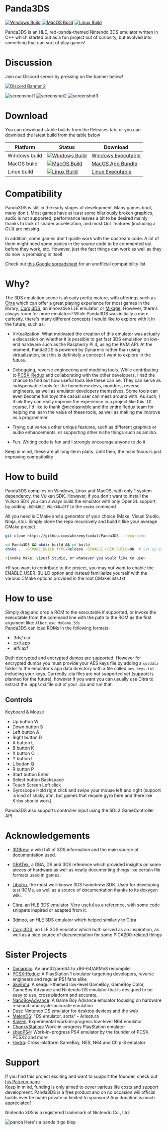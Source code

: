 # Panda3DS
[![Windows Build](https://github.com/wheremyfoodat/Panda3DS/actions/workflows/Windows_Build.yml/badge.svg?branch=master)](https://github.com/wheremyfoodat/Panda3DS/actions/workflows/Windows_Build.yml) [![MacOS Build](https://github.com/wheremyfoodat/Panda3DS/actions/workflows/MacOS_Build.yml/badge.svg?branch=master)](https://github.com/wheremyfoodat/Panda3DS/actions/workflows/MacOS_Build.yml) [![Linux Build](https://github.com/wheremyfoodat/Panda3DS/actions/workflows/Linux_Build.yml/badge.svg?branch=master)](https://github.com/wheremyfoodat/Panda3DS/actions/workflows/Linux_Build.yml)

Panda3DS is an HLE, red-panda-themed Nintendo 3DS emulator written in C++ which started out as a fun project out of curiosity, but evolved into something that can sort of play games!

# Discussion
Join our Discord server by pressing on the banner below!

[![Discord Banner 2](https://discord.com/api/guilds/1118695732958994532/widget.png?style=banner2)](https://discord.gg/ZYbugsEmsw)

![screenshot1](docs/img/KirbyRobobot.png) ![screenshot2](docs/img/OoT_Title.png) ![screenshot3](docs/img/pokegang.png)

# Download
You can download stable builds from the Releases tab, or you can download the latest build from the table below

|Platform|Status|Download|
|--------|------------|--------|
|Windows build|[![Windows Build](https://github.com/wheremyfoodat/Panda3DS/actions/workflows/Windows_Build.yml/badge.svg?branch=master)](https://github.com/wheremyfoodat/Panda3DS/actions/workflows/Windows_Build.yml)|[Windows Executable](https://nightly.link/wheremyfoodat/Panda3DS/workflows/Windows_Build/master/Windows%20executable.zip)|
|MacOS build|[![MacOS Build](https://github.com/wheremyfoodat/Panda3DS/actions/workflows/MacOS_Build.yml/badge.svg?branch=master)](https://github.com/wheremyfoodat/Panda3DS/actions/workflows/MacOS_Build.yml)|[MacOS App Bundle](https://nightly.link/wheremyfoodat/Panda3DS/workflows/MacOS_Build/master/MacOS%20Alber%20App%20Bundle.zip)|
|Linux build|[![Linux Build](https://github.com/wheremyfoodat/Panda3DS/actions/workflows/Linux_Build.yml/badge.svg?branch=master)](https://github.com/wheremyfoodat/Panda3DS/actions/workflows/Linux_Build.yml)|[Linux Executable](https://nightly.link/wheremyfoodat/Panda3DS/workflows/Linux_Build/master/Linux%20executable.zip)|

# Compatibility
Panda3DS is still in the early stages of development. Many games boot, many don't. Most games have at least some hilariously broken graphics, audio is not supported, performance leaves a bit to be desired mainly thanks to lack of shader acceleration, and most QoL features (including a GUI) are missing.

In addition, some games don't quiiite work with the upstream code. A lot of them might need some panics in the source code to be commented out before they work, etc. However, just the fact things can work as well as they do now is promising in itself.

Check out [this Google spreadsheet](https://docs.google.com/spreadsheets/d/1nWZTzfaMPkZdyhqHEawMRBaP0qSMmQdxrVfAbgapYrM/edit?usp=sharing) for an unofficial compatibility list.
# Why?
The 3DS emulation scene is already pretty mature, with offerings such as [Citra](https://github.com/citra-emu/citra) which can offer a great playing experience for most games in the library, [Corgi3DS](https://github.com/PSI-Rockin/Corgi3DS), an innovative LLE emulator, or [Mikage](https://mikage.app/). However, there's always room for more emulators! While Panda3DS was initially a mere curiosity, there's many different concepts I would like to explore with it in the future, such as:

- Virtualization. What motivated the creation of this emulator was actually a discussion on whether it is possible to get fast 3DS emulation on low-end hardware such as the Raspberry Pi 4, using the KVM API. At the moment, Panda3DS is powered by Dynarmic rather than using virtualization, but this is definitely a concept I want to explore in the future.

- Debugging, reverse engineering and modding tools. While contributing to [PCSX-Redux](https://github.com/grumpycoders/pcsx-redux) and collaborating with the other developers, I had the chance to find out how useful tools like these can be. They can serve as indispensable tools for the homebrew devs, modders, reverse engineers, as well as emulator developers themselves. Some tools can even become fun toys the casual user can mess around with. As such, I think they can really improve the experience in a project like this. Of course, I'd like to thank @nicolasnoble and the entire Redux team for helping me learn the value of these tools, as well as making me improve as a programmer.

- Trying out various other unique features, such as different graphics or audio enhancements, or supporting other niche things such as amiibo.

- Fun. Writing code is fun and I strongly encourage anyone to do it.

Keep in mind, these are all long-term plans. Until then, the main focus is just improving compatibility

# How to build
Panda3DS compiles on Windows, Linux and MacOS, with only 1 system dependency, the Vulkan SDK. However, if you don't want to install the Vulkan SDK you can always build the emulator with only OpenGL support, by adding `-DENABLE_VULKAN=OFF` to the `cmake` command

All you need is CMake and a generator of your choice (Make, Visual Studio, Ninja, etc). Simply clone the repo recursively and build it like your average CMake project.

```sh
git clone https://github.com/wheremyfoodat/Panda3DS --recursive

cd Panda3DS && mkdir build && cd build
cmake .. -DCMAKE_BUILD_TYPE=Release -DENABLE_USER_BUILD=ON  # Set up compilers etc here if you'd like

<Invoke Make, Visual Studio, or whatever you would like to use>
```

\*If you want to contribute to the project, you may not want to enable the ENABLE_USER_BUILD option and instead familiarize yourself with the various CMake options provided in the root CMakeLists.txt

# How to use
Simply drag and drop a ROM to the executable if supported, or invoke the executable from the command line with the path to the ROM as the first argument like: `Alber.exe MyGame.3ds`
<br>
Panda3DS can load ROMs in the following formats:
- .3ds/.cci
- .cxi/.app
- .elf/.axf

Both decrypted and encrypted dumps are supported. However for encrypted dumps you must provide your AES keys file by adding a `sysdata` folder to the emulator's app data directory with a file called `aes_keys.txt` including your keys. Currently .cia files are not supported yet (support is planned for the future), however if you want you can usually use Citra to extract the .app/.cxi file out of your .cia and run that.

## Controls
Keyboard & Mouse
- Up button	W
- Down button	S
- Left button	A
- Right button	D
- A button	L
- B button	K
- X button	O
- Y button	I
- L button	Q
- R button	P
- Start button	Enter
- Select button	Backspace
- Touch Screen  Left click
- Gyroscope     Hold right click and swipe your mouse left and right (support is kind of shaky atm, but games that require gyro here and there like Kirby should work)

Panda3DS also supports controller input using the SDL2 GameController API.

# Acknowledgements
- [3DBrew](https://www.3dbrew.org/wiki/Main_Page), a wiki full of 3DS information and the main source of documentation used.
- [GBATek](https://www.problemkaputt.de/gbatek.htm#3dsreference), a GBA, DS and 3DS reference which provided insights on some pieces of hardware as well as neatly documenting things like certain file formats used in games.
- [Libctru](https://github.com/devkitPro/libctru), the most well-known 3DS homebrew SDK. Used for developing test ROMs, as well as a source of documentation thanks to its doxygen wiki.

- [Citra](https://github.com/citra-emu/citra), an HLE 3DS emulator. Very useful as a reference, with some code snippets inspired or adapted from it.
- [3dmoo](https://github.com/plutooo/3dmoo), an HLE 3DS emulator which helped similarly to Citra
- [Corgi3DS](https://github.com/PSI-Rockin/Corgi3DS), an LLE 3DS emulator which both served as an inspiration, as well as a nice source of documentation for some PICA200-related things

# Sister Projects
- [Dynarmic](https://github.com/merryhime/dynarmic): An arm32/arm64 to x86-64/ARMv8 recompiler
- [PCSX-Redux](https://github.com/grumpycoders/pcsx-redux): A PlayStation 1 emulator targetting developers, reverse engineers and regular PS1 fans alike
- [SkyEmu](https://github.com/skylersaleh/SkyEmu): A seagull-themed low-level GameBoy, GameBoy Color, GameBoy Advance and Nintendo DS emulator that is designed to be easy to use, cross platform and accurate.
- [NanoBoyAdvance](https://github.com/nba-emu/NanoBoyAdvance): A Game Boy Advance emulator focusing on hardware research and cycle-accurate emulation
- [Dust](https://github.com/kelpsyberry/dust): Nintendo DS emulator for desktop devices and the web
- [MelonDS](https://github.com/melonDS-emu/melonDS): "DS emulator, sorta" - Arisotura
- [Kaizen](https://github.com/SimoneN64/Kaizen): Experimental work-in-progress low-level N64 emulator
- [ChonkyStation](https://github.com/liuk7071/ChonkyStation): Work-in-progress PlayStation emulator
- [shadPS4](https://github.com/georgemoralis/shadPS4): Work-in-progress PS4 emulator by the founder of PCSX, PCSX2 and more
- [Hydra](https://github.com/hydra-emu/hydra): Cross-platform GameBoy, NES, N64 and Chip-8 emulator

# Support
If you find this project exciting and want to support the founder, check out [his Patreon page](https://www.patreon.com/wheremyfoodat)
<br>
Keep in mind, funding is only aimed to cover various life costs and support development. Panda3DS is a free product and on no occasion will official builds ever be made private or limited to sponsors! Any donation is much appreciated!

Nintendo 3DS is a registered trademark of Nintendo Co., Ltd.

![panda](docs/img/panda.jpg)
Here's a panda it go blep
